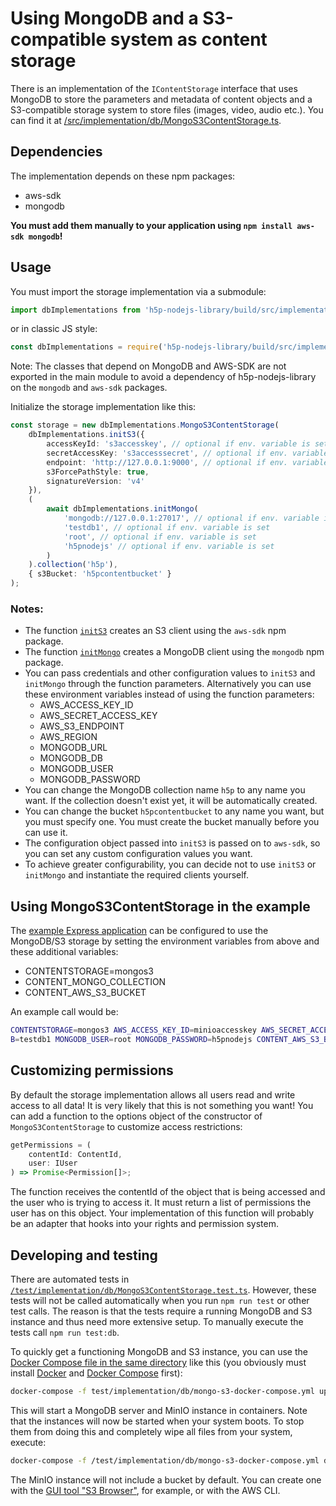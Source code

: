 # Using MongoDB and a S3-compatible system as content storage

There is an implementation of the `IContentStorage` interface that uses MongoDB
to store the parameters and metadata of content objects and a S3-compatible
storage system to store files (images, video, audio etc.). You can find it at
[/src/implementation/db/MongoS3ContentStorage.ts](/src/implementation/db/MongoS3ContentStorage.ts).

## Dependencies

The implementation depends on these npm packages:

-   aws-sdk
-   mongodb

**You must add them manually to your application using `npm install aws-sdk mongodb`!**

## Usage

You must import the storage implementation via a submodule:

```ts
import dbImplementations from 'h5p-nodejs-library/build/src/implementation/db';
```

or in classic JS style:

```js
const dbImplementations = require('h5p-nodejs-library/build/src/implementation/db');
```

Note: The classes that depend on MongoDB and AWS-SDK are not exported in the
main module to avoid a dependency of h5p-nodejs-library on the `mongodb` and
`aws-sdk` packages.

Initialize the storage implementation like this:

```ts
const storage = new dbImplementations.MongoS3ContentStorage(
    dbImplementations.initS3({
        accessKeyId: 's3accesskey', // optional if env. variable is set
        secretAccessKey: 's3accesssecret', // optional if env. variable is set
        endpoint: 'http://127.0.0.1:9000', // optional if env. variable is set
        s3ForcePathStyle: true,
        signatureVersion: 'v4'
    }),
    (
        await dbImplementations.initMongo(
            'mongodb://127.0.0.1:27017', // optional if env. variable is set
            'testdb1', // optional if env. variable is set
            'root', // optional if env. variable is set
            'h5pnodejs' // optional if env. variable is set
        )
    ).collection('h5p'),
    { s3Bucket: 'h5pcontentbucket' }
);
```

### Notes:

-   The function [`initS3`](/src/implementation/db/initS3.ts) creates an S3
    client using the `aws-sdk` npm package.
-   The function [`initMongo`](/src/implementation/db/initMongo.ts) creates
    a MongoDB client using the `mongodb` npm package.
-   You can pass credentials and other configuration values to `initS3` and
    `initMongo` through the function parameters. Alternatively you can use these
    environment variables instead of using the function parameters:
    -   AWS_ACCESS_KEY_ID
    -   AWS_SECRET_ACCESS_KEY
    -   AWS_S3_ENDPOINT
    -   AWS_REGION
    -   MONGODB_URL
    -   MONGODB_DB
    -   MONGODB_USER
    -   MONGODB_PASSWORD
-   You can change the MongoDB collection name `h5p` to any name you want. If the
    collection doesn't exist yet, it will be automatically created.
-   You can change the bucket `h5pcontentbucket` to any name you want, but you
    must specify one. You must create the bucket manually before you can use it.
-   The configuration object passed into `initS3` is passed on to `aws-sdk`, so
    you can set any custom configuration values you want.
-   To achieve greater configurability, you can decide not to use `initS3` or
    `initMongo` and instantiate the required clients yourself.

## Using MongoS3ContentStorage in the example

The [example Express application](/examples/express.ts) can be configured to
use the MongoDB/S3 storage by setting the environment variables from above and
these additional variables:

-   CONTENTSTORAGE=mongos3
-   CONTENT_MONGO_COLLECTION
-   CONTENT_AWS_S3_BUCKET

An example call would be:

```sh
CONTENTSTORAGE=mongos3 AWS_ACCESS_KEY_ID=minioaccesskey AWS_SECRET_ACCESS_KEY=miniosecret AWS_S3_ENDPOINT="http://127.0.0.1:9000" MONGODB_URL="mongodb://127.0.0.1:27017" MONGODB_D
B=testdb1 MONGODB_USER=root MONGODB_PASSWORD=h5pnodejs CONTENT_AWS_S3_BUCKET=testbucket1 CONTENT_MONGO_COLLECTION=h5p npm start
```

## Customizing permissions

By default the storage implementation allows all users read and write access to
all data! It is very likely that this is not something you want!
You can add a function to the options object of the constructor of
`MongoS3ContentStorage` to customize access restrictions:

```ts
getPermissions = (
    contentId: ContentId,
    user: IUser
) => Promise<Permission[]>;
```

The function receives the contentId of the object that is being accessed and the user who is trying to access it. It must return a list of permissions the user
has on this object. Your implementation of this function will probably be an
adapter that hooks into your rights and permission system.

## Developing and testing

There are automated tests in [`/test/implementation/db/MongoS3ContentStorage.test.ts`](/test/implementation/db/MongoS3ContentStorage.test.ts).
However, these tests will not be called automatically when you run `npm run test`
or other test calls. The reason is that the tests require a running MongoDB and S3
instance and thus need more extensive setup. To manually execute the tests
call `npm run test:db`.

To quickly get a functioning MongoDB and S3 instance, you can use the [Docker
Compose file in the same directory](/test/implementation/db/mongo-s3-docker-compose.yml)
like this (you obviously must install [Docker](https://docs.docker.com/engine/install/)
and [Docker Compose](https://docs.docker.com/compose/install/) first):

```sh
docker-compose -f test/implementation/db/mongo-s3-docker-compose.yml up -d
```

This will start a MongoDB server and MinIO instance in containers. Note that the
instances will now be started when your system boots. To stop them from doing
this and completely wipe all files from your system, execute:

```sh
docker-compose -f /test/implementation/db/mongo-s3-docker-compose.yml down -v
```

The MinIO instance will not include a bucket by default. You can create one
with the [GUI tool "S3 Browser"](https://s3browser.com/), for example, or
with the AWS CLI.
